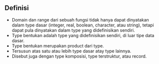 ## Definisi
-  Domain dan range dari sebuah fungsi tidak hanya dapat dinyatakan dalam type dasar (integer, real, boolean, character, atau string), tetapi dapat pula dinyatakan dalam type yang didefinisikan sendiri.
- Type bentukan adalah type yang didefinisikan sendiri, di luar tipe data dasar.
- Type bentukan merupakan product dari type.
- Tersusun atas satu atau lebih type dasar atay type lainnya.
- Disebut juga dengan type komposisi, type terstruktur, atau record.